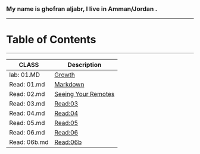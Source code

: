 
### My name is ghofran aljabr, I live in Amman/Jordan .
---------
# Table of Contents
-----------
| CLASS | Description |
| -----|------ |
| lab:  01.MD|  [Growth](https://ghofranaljabr.github.io/reading-notes/lab:01b) |
|Read: 01.md |[Markdown](https://ghofranaljabr.github.io/reading-notes/Read:%2001)  |
|Read: 02.md |[Seeing Your Remotes](https://ghofranaljabr.github.io/reading-notes/Read:%2002)  |
|Read: 03.md |[Read:03](https://ghofranaljabr.github.io/reading-notes/Read:%2003)  |
|Read: 04.md |[Read:04](https://ghofranaljabr.github.io/reading-notes/Read:%2004)  |
|Read: 05.md |[Read:05](https://ghofranaljabr.github.io/reading-notes/Read:%2005)  |
|Read: 06.md |[Read:06](https://ghofranaljabr.github.io/reading-notes/Read:%2006)  |
|Read: 06b.md |[Read:06b](https://ghofranaljabr.github.io/reading-notes/Read:%2006b)  |
